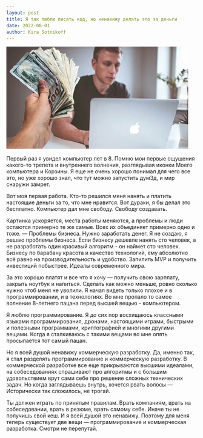 ```yaml
---
layout: post
title: Я так люблю писать код, но ненавижу делать это за деньги
date: 2022-08-01
author: Kira Sotnikoff
---
```



![img](preview.jpg)

Первый раз я увидел компьютер лет в 8. Помню мои первые ощущения какого-то трепета и внутреннего волнения, разглядывая иконки Моего компьютера и Корзины. Я еще не очень хорошо понимал для чего все это, но уже хорошо знал, что тут можно запустить дум3д, и мир снаружи замрет. 

Вот моя первая работа. Кто-то решился меня нанять и платить настоящие деньги за то, что мне нравится. Вот дураки, я бы делал это бесплатно. Компьютер дал мне свободу. Свободу создавать. 

Картинка ускоряется, места работы меняются, а проблемы и люди остаются примерно те же самые. Всех их объединяет примерно одно и тоже. — Проблемы бизнеса. Нужно заработать денег. Я не создаю, я решаю проблемы бизнеса. Если бизнесу дешевле нанять сто человек, а не разработать один красивый алгоритм - он наймет сто человек. Бизнесу по барабану красота и качество технологий, ему абсолютно всё равно на производительность и удобство. Запилить MVP и получить инвестиций побыстрее. Идеалы современного мира.

За это хорошо платят и все что я хочу — получить свою зарплату, закрыть ноутбук и напиться. Сделать как можно меньше, ровно сколько нужно чтоб меня не уволили. Я начал видеть только плохое и в программировании, и в технологиях. Во мне пропало то самое волнение 8-летнего пацана перед высшей вещью - компьютером. 

Я люблю программирование. Я до сих пор восхищаюсь классными языками программирования, дронами, настоящими играми, быстрыми и полезными программами, криптографией и многими другими вещами. Когда я сталкиваюсь с такими вещами во мне опять просыпается тот самый пацан.

Но я всей душой ненавижу коммерческую разработку. Да, именно так, я стал разделять программирование и коммерческую разработку. В коммерческой разработке все еще прикрываются высшими идеалами, на собеседованиях спрашивают про алгоритмы и с большим удовольствием врут сами себе про решение сложных технических задач. Но когда заглядываешь внутрь, хочется рвать волосы — Исторически так сложилось, не трогай. 

Ты должен играть по принятым правилам. Врать компаниям, врать на собеседовании, врать в резюме, врать самому себе. Иначе ты не получишь свой кеш. И я всей душой это ненавижу. Поэтому для меня теперь существует две вещи —  программирование и коммерческая разработка. Смотри не перепутай. 